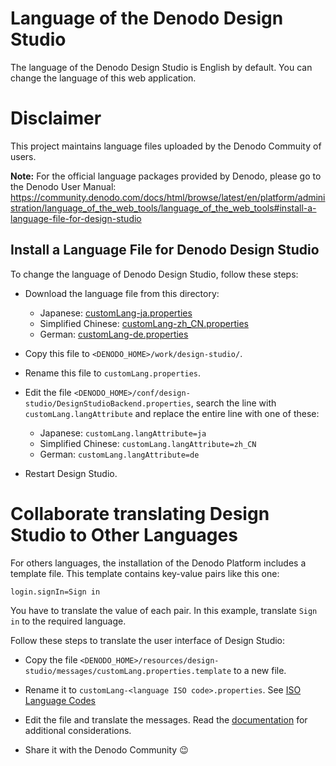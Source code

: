 <!--
title: 'Denodo Community Lab Environment Lang Files'
description: 'This project maintains the configuration scripts for the Denodo Community Lab Environment containers.
layout: Doc
framework: docker
platform: container
language: yml
authorLink: ''
authorName: 'Denodo Community'
authorAvatar: ''
collaborators: 
-->

# Language of the Denodo Design Studio

The language of the Denodo Design Studio is English by default. You can change the language of this web application. 

# Disclaimer

This project maintains language files uploaded by the Denodo Commuity of users. 

**Note:** For the official language packages provided by Denodo, please go to the Denodo User Manual: https://community.denodo.com/docs/html/browse/latest/en/platform/administration/language_of_the_web_tools/language_of_the_web_tools#install-a-language-file-for-design-studio

## Install a Language File for Denodo Design Studio

To change the language of Denodo Design Studio, follow these steps:

* Download the language file from this directory:
  * Japanese: [customLang-ja.properties](./customLang-ja.properties)
  * Simplified Chinese: [customLang-zh_CN.properties](./customLang-zh_CN.properties)
  * German: [customLang-de.properties](./customLang-de.properties)

* Copy this file to `<DENODO_HOME>/work/design-studio/`.

* Rename this file to `customLang.properties`.

* Edit the file `<DENODO_HOME>/conf/design-studio/DesignStudioBackend.properties`, search the line with `customLang.langAttribute` and replace the entire line with one of these:
  * Japanese: `customLang.langAttribute=ja`
  * Simplified Chinese: `customLang.langAttribute=zh_CN`
  * German: `customLang.langAttribute=de`

* Restart Design Studio.


# Collaborate translating Design Studio to Other Languages

For others languages, the installation of the Denodo Platform includes a template file. This template contains key-value pairs like this one:

```properties
login.signIn=Sign in
```
You have to translate the value of each pair. In this example, translate `Sign in` to the required language.

Follow these steps to translate the user interface of Design Studio:

* Copy the file `<DENODO_HOME>/resources/design-studio/messages/customLang.properties.template` to a new file.

* Rename it to `customLang-<language ISO code>.properties`. See [ISO Language Codes](https://en.wikipedia.org/wiki/List_of_ISO_639_language_codes)

* Edit the file and translate the messages. Read the [documentation](https://community.denodo.com/docs/html/browse/latest/en/platform/administration/language_of_the_web_tools/language_of_the_web_tools#considerations-when-translating-the-language-files) for additional considerations. 

* Share it with the Denodo Community :wink: